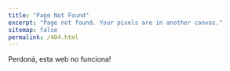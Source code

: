 ```yaml
---
title: "Page Not Found"
excerpt: "Page not found. Your pixels are in another canvas."
sitemap: false
permalink: /404.html
---
```


Perdoná, esta web no funciona!
